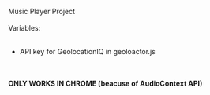 Music Player Project
<br>
<br>
Variables:
<br>
<br>
<ul>
    <li>API key for GeolocationIQ in geoloactor.js</li>

</ul>
<br>
<br>
<strong>ONLY WORKS IN CHROME (beacuse of AudioContext API)</strong>
